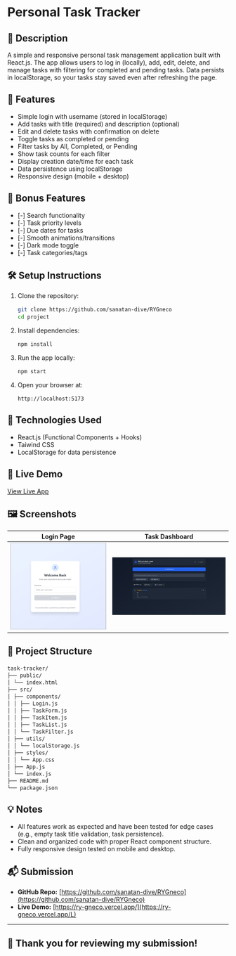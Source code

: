 # Personal Task Tracker

## 📖 Description
A simple and responsive personal task management application built with React.js. The app allows users to log in (locally), add, edit, delete, and manage tasks with filtering for completed and pending tasks. Data persists in localStorage, so your tasks stay saved even after refreshing the page.

## 🚀 Features
- Simple login with username (stored in localStorage)
- Add tasks with title (required) and description (optional)
- Edit and delete tasks with confirmation on delete
- Toggle tasks as completed or pending
- Filter tasks by All, Completed, or Pending
- Show task counts for each filter
- Display creation date/time for each task
- Data persistence using localStorage
- Responsive design (mobile + desktop)

## 🌟 Bonus Features 
<!-- Remove if you didn’t implement these -->
- [-] Search functionality
- [-] Task priority levels
- [-] Due dates for tasks
- [-] Smooth animations/transitions
- [-] Dark mode toggle
- [-] Task categories/tags

## 🛠 Setup Instructions
1. Clone the repository:
    ```bash
    git clone https://github.com/sanatan-dive/RYGneco
    cd project
    ```
2. Install dependencies:
    ```bash
    npm install
    ```
3. Run the app locally:
    ```bash
    npm start
    ```
4. Open your browser at:
    ```
    http://localhost:5173
    ```

## 🧰 Technologies Used
- React.js (Functional Components + Hooks)
- Taiwind CSS
- LocalStorage for data persistence

## 🔗 Live Demo
[View Live App](https://ry-gneco.vercel.app/)

## 🖼 Screenshots
<!-- Replace the image URLs with your screenshots -->
| Login Page | Task Dashboard |
|------------|----------------|
| ![Login Screenshot](ss1.png) | ![Dashboard Screenshot](ss2.png) |

## 📂 Project Structure
```
task-tracker/
├── public/
│ └── index.html
├── src/
│ ├── components/
│ │ ├── Login.js
│ │ ├── TaskForm.js
│ │ ├── TaskItem.js
│ │ ├── TaskList.js
│ │ └── TaskFilter.js
│ ├── utils/
│ │ └── localStorage.js
│ ├── styles/
│ │ └── App.css
│ ├── App.js
│ └── index.js
├── README.md
└── package.json
```

## 💡 Notes
- All features work as expected and have been tested for edge cases (e.g., empty task title validation, task persistence).
- Clean and organized code with proper React component structure.
- Fully responsive design tested on mobile and desktop.

## 📬 Submission
- **GitHub Repo:** [https://github.com/sanatan-dive/RYGneco](https://github.com/sanatan-dive/RYGneco)
- **Live Demo:** [https://ry-gneco.vercel.app/](https://ry-gneco.vercel.app/L)

---

## 🙌 Thank you for reviewing my submission!
